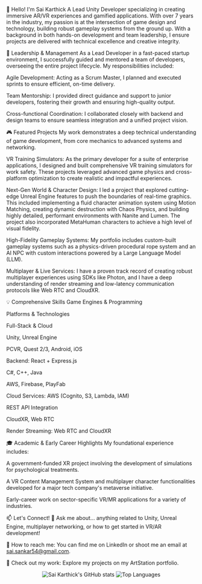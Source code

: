 <!--
saikarthick-99/saikarthick-99 is a ✨ special ✨ repository because its README.md (this file) appears on your GitHub profile.
-->

🚀 Hello! I'm Sai Karthick
A Lead Unity Developer specializing in creating immersive AR/VR experiences and gamified applications. With over 7 years in the industry, my passion is at the intersection of game design and technology, building robust gameplay systems from the ground up. With a background in both hands-on development and team leadership, I ensure projects are delivered with technical excellence and creative integrity.

💼 Leadership & Management
As a Lead Developer in a fast-paced startup environment, I successfully guided and mentored a team of developers, overseeing the entire project lifecycle. My responsibilities included:

Agile Development: Acting as a Scrum Master, I planned and executed sprints to ensure efficient, on-time delivery.

Team Mentorship: I provided direct guidance and support to junior developers, fostering their growth and ensuring high-quality output.

Cross-functional Coordination: I collaborated closely with backend and design teams to ensure seamless integration and a unified project vision.

🎮 Featured Projects
My work demonstrates a deep technical understanding of game development, from core mechanics to advanced systems and networking.

VR Training Simulators: As the primary developer for a suite of enterprise applications, I designed and built comprehensive VR training simulators for work safety. These projects leveraged advanced game physics and cross-platform optimization to create realistic and impactful experiences.

Next-Gen World & Character Design: I led a project that explored cutting-edge Unreal Engine features to push the boundaries of real-time graphics. This included implementing a fluid character animation system using Motion Matching, creating dynamic destruction with Chaos Physics, and building highly detailed, performant environments with Nanite and Lumen. The project also incorporated MetaHuman characters to achieve a high level of visual fidelity.

High-Fidelity Gameplay Systems: My portfolio includes custom-built gameplay systems such as a physics-driven procedural rope system and an AI NPC with custom interactions powered by a Large Language Model (LLM).

Multiplayer & Live Services: I have a proven track record of creating robust multiplayer experiences using SDKs like Photon, and I have a deep understanding of render streaming and low-latency communication protocols like Web RTC and CloudXR.

💡 Comprehensive Skills
Game Engines & Programming

Platforms & Technologies

Full-Stack & Cloud

Unity, Unreal Engine

PCVR, Quest 2/3, Android, iOS

Backend: React + Express.js

C#, C++, Java

AWS, Firebase, PlayFab

Cloud Services: AWS (Cognito, S3, Lambda, IAM)

REST API Integration

CloudXR, Web RTC

Render Streaming: Web RTC and CloudXR

🎓 Academic & Early Career Highlights
My foundational experience includes:

A government-funded XR project involving the development of simulations for psychological treatments.

A VR Content Management System and multiplayer character functionalities developed for a major tech company's metaverse initiative.

Early-career work on sector-specific VR/MR applications for a variety of industries.

📫 Let's Connect!
💬 Ask me about... anything related to Unity, Unreal Engine, multiplayer networking, or how to get started in VR/AR development!

📧 How to reach me: You can find me on LinkedIn or shoot me an email at sai.sankar54@gmail.com.

🔗 Check out my work: Explore my projects on my ArtStation portfolio.

<p align="center">
<img src="https://www.google.com/search?q=https://github-readme-stats.vercel.app/api%3Fusername%3Dsaikarthick-99%26show_icons%3Dtrue%26theme%3Dradical" alt="Sai Karthick's GitHub stats">
<img src="https://www.google.com/search?q=https://github-readme-stats.vercel.app/api/top-langs/%3Fusername%3Dsaikarthick-99%26layout%3Dcompact%26theme%3Dradical" alt="Top Languages">
</p>
